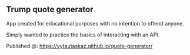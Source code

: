 ## Trump quote generator

App created for educational purposes with no intention to offend anyone.

Simply wanted to practice the basics of interacting with an API.

Published @: https://vytautaskaz.github.io/quote-generator/
